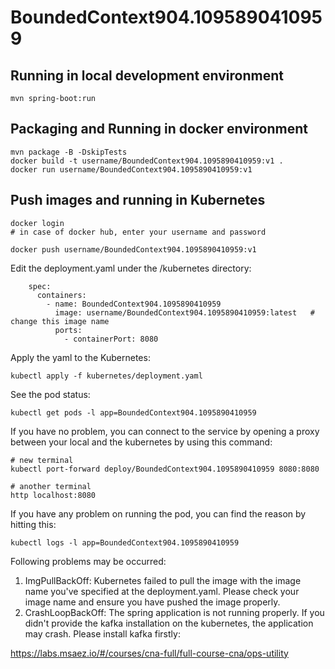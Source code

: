 # BoundedContext904.1095890410959

## Running in local development environment

```
mvn spring-boot:run
```

## Packaging and Running in docker environment

```
mvn package -B -DskipTests
docker build -t username/BoundedContext904.1095890410959:v1 .
docker run username/BoundedContext904.1095890410959:v1
```

## Push images and running in Kubernetes

```
docker login 
# in case of docker hub, enter your username and password

docker push username/BoundedContext904.1095890410959:v1
```

Edit the deployment.yaml under the /kubernetes directory:
```
    spec:
      containers:
        - name: BoundedContext904.1095890410959
          image: username/BoundedContext904.1095890410959:latest   # change this image name
          ports:
            - containerPort: 8080

```

Apply the yaml to the Kubernetes:
```
kubectl apply -f kubernetes/deployment.yaml
```

See the pod status:
```
kubectl get pods -l app=BoundedContext904.1095890410959
```

If you have no problem, you can connect to the service by opening a proxy between your local and the kubernetes by using this command:
```
# new terminal
kubectl port-forward deploy/BoundedContext904.1095890410959 8080:8080

# another terminal
http localhost:8080
```

If you have any problem on running the pod, you can find the reason by hitting this:
```
kubectl logs -l app=BoundedContext904.1095890410959
```

Following problems may be occurred:

1. ImgPullBackOff:  Kubernetes failed to pull the image with the image name you've specified at the deployment.yaml. Please check your image name and ensure you have pushed the image properly.
1. CrashLoopBackOff: The spring application is not running properly. If you didn't provide the kafka installation on the kubernetes, the application may crash. Please install kafka firstly:

https://labs.msaez.io/#/courses/cna-full/full-course-cna/ops-utility


